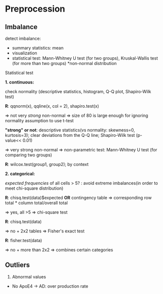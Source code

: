 # Preprocession

## Imbalance
detect imbalance:
- summary statistics: mean
- visualization
- statistical test: Mann-Whitney U test (for two groups), Kruskal-Wallis test (for more than two groups)
*non-normal distribution

Statistical test

**1. continuous:**
   
check normality (descriptive statistics, histogram, Q-Q plot, Shapiro-Wilk test)

**R**: qqnorm(x), qqline(x, col = 2), shapiro.test(x)

  
=> not very *strong* non-normal => size of 80 is large enough for ignoring normality assumption to use t-test

**"strong" or not**:  descriptive statistics(vs normality: skewness=0, kurtosis=3); clear deviations from the Q-Q line;  Shapiro-Wilk test (p-value<< 0.01)


=> very strong non-normal => non-parametric test: Mann-Whitney U test (for comparing two groups)

**R**: wilcox.test(group1, group2); by context

**2. categorical:**
   
*expected frequencies* of all cells > 5? : avoid extreme imbalances(in order to meet chi-square distribution)

**R**: chisq.test(data)$expected **OR** contingency table => corresponding row total * column total/overall total

  
=> yes, all >5 => chi-square test

**R**: chisq.test(data)


=> no + 2x2 tables => Fisher's exact test

**R**: fisher.test(data)

=> no + more than 2x2 => combines certain categories

## Outliers
1. Abnormal values
- No ApoE4 -> AD: over production rate
  


